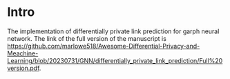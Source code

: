 # Intro
The implementation of differentially private link prediction for garph neural network. The link of the full version of the manuscript is https://github.com/marlowe518/Awesome-Differential-Privacy-and-Meachine-Learning/blob/20230731/GNN/differentially_private_link_prediction/Full%20version.pdf.